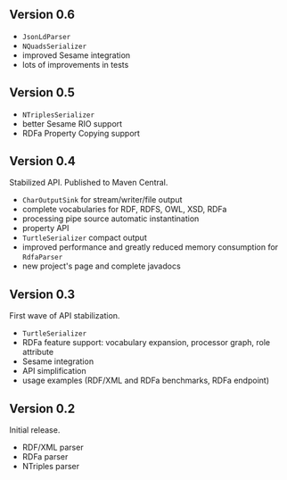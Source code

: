 Version 0.6
-----------
* `JsonLdParser`
* `NQuadsSerializer`
* improved Sesame integration
* lots of improvements in tests

Version 0.5
-----------

* `NTriplesSerializer`
* better Sesame RIO support
* RDFa Property Copying support

Version 0.4
-----------

Stabilized API. Published to Maven Central.

* `CharOutputSink` for stream/writer/file output
* complete vocabularies for RDF, RDFS, OWL, XSD, RDFa
* processing pipe source automatic instantination
* property API
* `TurtleSerializer` compact output
* improved performance and greatly reduced memory consumption for `RdfaParser`
* new project's page and complete javadocs

Version 0.3
-----------

First wave of API stabilization.

* `TurtleSerializer`
* RDFa feature support: vocabulary expansion, processor graph, role attribute
* Sesame integration
* API simplification
* usage examples (RDF/XML and RDFa benchmarks, RDFa endpoint)

Version 0.2
-----------

Initial release.

* RDF/XML parser
* RDFa parser
* NTriples parser
